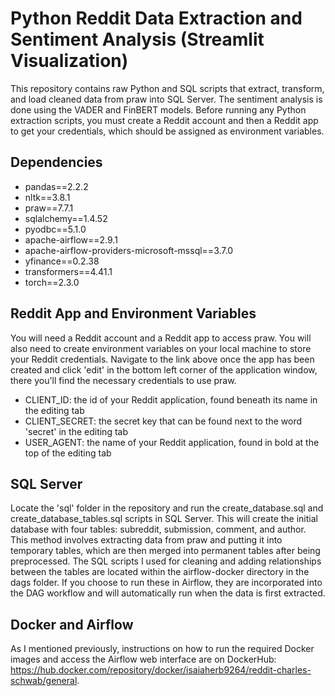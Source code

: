 # Python Reddit Data Extraction and Sentiment Analysis (Streamlit Visualization)

This repository contains raw Python and SQL scripts that extract, transform, and load cleaned data from praw into SQL Server. The sentiment analysis is done using the VADER and FinBERT models. Before running any Python extraction scripts, you must create a Reddit account and then a Reddit app to get your credentials, which should be assigned as environment variables. 

## Dependencies
* pandas==2.2.2 
* nltk==3.8.1 
* praw==7.7.1 
* sqlalchemy==1.4.52 
* pyodbc==5.1.0 
* apache-airflow==2.9.1 
* apache-airflow-providers-microsoft-mssql==3.7.0 
* yfinance==0.2.38 
* transformers==4.41.1 
* torch==2.3.0
  
## Reddit App and Environment Variables
You will need a Reddit account and a Reddit app to access praw. You will also need to create environment variables on your local machine to store your Reddit credentials. Navigate to the link above once the app has been created and click 'edit' in the bottom left corner of the application window, there you'll find the necessary credentials to use praw.
* CLIENT_ID: the id of your Reddit application, found beneath its name in the editing tab
* CLIENT_SECRET: the secret key that can be found next to the word 'secret' in the editing tab
* USER_AGENT: the name of your Reddit application, found in bold at the top of the editing tab

## SQL Server
Locate the 'sql' folder in the repository and run the create_database.sql and create_database_tables.sql scripts in SQL Server. This will create the initial database with four tables: subreddit, submission, comment, and author. This method involves extracting data from praw and putting it into temporary tables, which are then merged into permanent tables after being preprocessed. The SQL scripts I used for cleaning and adding relationships between the tables are located within the airflow-docker directory in the dags folder. If you choose to run these in Airflow, they are incorporated into the DAG workflow and will automatically run when the data is first extracted.

## Docker and Airflow
As I mentioned previously, instructions on how to run the required Docker images and access the Airflow web interface are on DockerHub: https://hub.docker.com/repository/docker/isaiaherb9264/reddit-charles-schwab/general.

